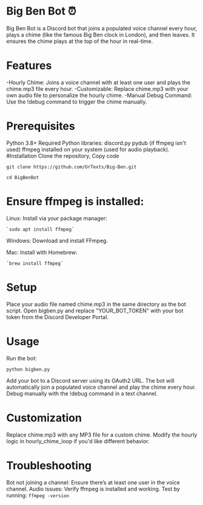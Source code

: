 # Big Ben Bot ⏰
Big Ben Bot is a Discord bot that joins a populated voice channel every hour, plays a chime (like the famous Big Ben clock in London), and then leaves. It ensures the chime plays at the top of the hour in real-time.
# Features
  -Hourly Chime: Joins a voice channel with at least one user and plays the chime.mp3 file every hour.
  -Customizable: Replace chime.mp3 with your own audio file to personalize the hourly chime.
  -Manual Debug Command: Use the !debug command to trigger the chime manually.
# Prerequisites
  Python 3.8+
Required Python libraries:
  discord.py
  pydub (if ffmpeg isn't used)
  ffmpeg installed on your system (used for audio playback).
#Installation
  Clone the repository,
Copy code

  `git clone https://github.com/UrTexts/Big-Ben.git`

  `cd BigBenBot`
  
# Ensure ffmpeg is installed:

  Linux: Install via your package manager:
  
    `sudo apt install ffmpeg`
  Windows: Download and install FFmpeg.
  
  Mac: Install with Homebrew:

    `brew install ffmpeg`
    
# Setup
  Place your audio file named chime.mp3 in the same directory as the bot script.
  Open bigben.py and replace "YOUR_BOT_TOKEN" with your bot token from the Discord Developer Portal.
# Usage
  Run the bot:
  
  `python bigben.py`
  
  Add your bot to a Discord server using its OAuth2 URL.
  The bot will automatically join a populated voice channel and play the chime every hour.
  Debug manually with the !debug command in a text channel.

# Customization
  Replace chime.mp3 with any MP3 file for a custom chime.
  Modify the hourly logic in hourly_chime_loop if you'd like different behavior.

# Troubleshooting
  Bot not joining a channel: Ensure there’s at least one user in the voice channel.
  Audio issues: Verify ffmpeg is installed and working. Test by running:
    `ffmpeg -version`
